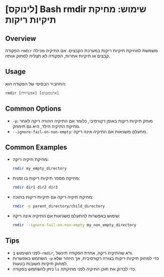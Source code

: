 # [לינוקס] Bash rmdir שימוש: מחיקת תיקיות ריקות

## Overview
הפקודה `rmdir` משמשת למחיקת תיקיות ריקות במערכת הקבצים. אם התיקיה מכילה קבצים או תיקיות אחרות, הפקודה לא תצליח למחוק אותה.

## Usage
התחביר הבסיסי של הפקודה הוא:
```
rmdir [אפשרויות] [ארגומנטים]
```

## Common Options
- `-p`: מוחק תיקיות ריקות באופן רקורסיבי, כלומר אם התיקיה ההורה ריקה לאחר מחיקת התיקיה הילד, היא גם תימחק.
- `--ignore-fail-on-non-empty`: מתעלם משגיאות אם התיקיה אינה ריקה.

## Common Examples
- מחיקת תיקיה ריקה:
  ```bash
  rmdir my_empty_directory
  ```

- מחיקת מספר תיקיות ריקות בו זמנית:
  ```bash
  rmdir dir1 dir2 dir3
  ```

- מחיקת תיקיה ריקה עם תיקיות ריקות בתוכה:
  ```bash
  rmdir -p parent_directory/child_directory
  ```

- שימוש באפשרות להתעלם משגיאות אם התיקיה אינה ריקה:
  ```bash
  rmdir --ignore-fail-on-non-empty my_non_empty_directory
  ```

## Tips
- לפני השימוש ב-`rmdir`, ודא שהתיקיה ריקה, אחרת הפקודה תיכשל.
- השתמש באפשרות `-p` כדי למחוק תיקיות ריקות בצורה רקורסיבית, אך היזהר שלא למחוק תיקיות חשובות בטעות.
- ניתן להשתמש בפקודה `ls` כדי לבדוק את תוכן התיקיה לפני מחיקתה.